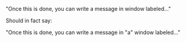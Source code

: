 "Once this is done, you can write a message in window labeled..."

Should in fact say:

"Once this is done, you can write a message in "a" window labeled..."